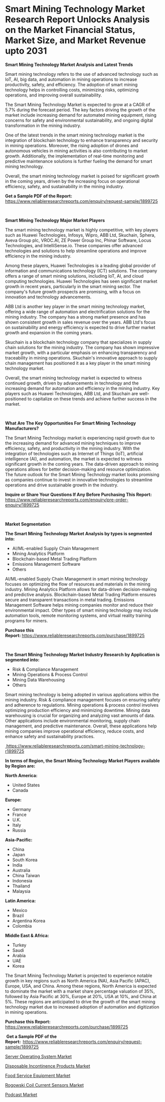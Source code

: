 <p><h1>Smart Mining Technology Market Research Report Unlocks Analysis on the Market Financial Status, Market Size, and Market Revenue upto 2031</h1></p><p><strong>Smart Mining Technology Market Analysis and Latest Trends</strong></p>
<p><p>Smart mining technology refers to the use of advanced technology such as IoT, AI, big data, and automation in mining operations to increase productivity, safety, and efficiency. The adoption of smart mining technology helps in controlling costs, minimizing risks, optimizing operations, and improving overall sustainability.</p><p>The Smart Mining Technology Market is expected to grow at a CAGR of 5.7% during the forecast period. The key factors driving the growth of the market include increasing demand for automated mining equipment, rising concerns for safety and environmental sustainability, and ongoing digital transformation in the mining industry.</p><p>One of the latest trends in the smart mining technology market is the integration of blockchain technology to enhance transparency and security in mining operations. Moreover, the rising adoption of drones and autonomous vehicles in mining activities is also contributing to market growth. Additionally, the implementation of real-time monitoring and predictive maintenance solutions is further fueling the demand for smart mining technology.</p><p>Overall, the smart mining technology market is poised for significant growth in the coming years, driven by the increasing focus on operational efficiency, safety, and sustainability in the mining industry.</p></p>
<p><strong>Get a Sample PDF of the Report:&nbsp;</strong> <a href="https://www.reliableresearchreports.com/enquiry/request-sample/1899725">https://www.reliableresearchreports.com/enquiry/request-sample/1899725</a></p>
<p>&nbsp;</p>
<p><strong>Smart Mining Technology Major Market Players</strong></p>
<p><p>The smart mining technology market is highly competitive, with key players such as Huawei Technologies, Infosys, Wipro, ABB Ltd, Skuchain, Sphera, Aveva Group plc, VROC.AI, ZE Power Group Inc, Phinar Software, Locus Technologies, and IntelliSense.io. These companies offer advanced technologies and solutions to help streamline operations and improve efficiency in the mining industry.</p><p>Among these players, Huawei Technologies is a leading global provider of information and communications technology (ICT) solutions. The company offers a range of smart mining solutions, including IoT, AI, and cloud computing technologies. Huawei Technologies has seen significant market growth in recent years, particularly in the smart mining sector. The company's future growth prospects are promising, with a focus on innovation and technology advancements.</p><p>ABB Ltd is another key player in the smart mining technology market, offering a wide range of automation and electrification solutions for the mining industry. The company has a strong market presence and has shown consistent growth in sales revenue over the years. ABB Ltd's focus on sustainability and energy efficiency is expected to drive further market growth and expansion in the coming years.</p><p>Skuchain is a blockchain technology company that specializes in supply chain solutions for the mining industry. The company has shown impressive market growth, with a particular emphasis on enhancing transparency and traceability in mining operations. Skuchain's innovative approach to supply chain management has positioned it as a key player in the smart mining technology market.</p><p>Overall, the smart mining technology market is expected to witness continued growth, driven by advancements in technology and the increasing demand for automation and efficiency in the mining industry. Key players such as Huawei Technologies, ABB Ltd, and Skuchain are well-positioned to capitalize on these trends and achieve further success in the market.</p></p>
<p>&nbsp;</p>
<p><strong>What Are The Key Opportunities For Smart Mining Technology Manufacturers?</strong></p>
<p><p>The Smart Mining Technology market is experiencing rapid growth due to the increasing demand for advanced mining techniques to improve efficiency, safety, and productivity in the mining industry. With the integration of technologies such as Internet of Things (IoT), artificial intelligence (AI), and automation, the market is expected to witness significant growth in the coming years. The data-driven approach to mining operations allows for better decision-making and resource optimization. The future outlook for the Smart Mining Technology market looks promising as companies continue to invest in innovative technologies to streamline operations and drive sustainable growth in the industry.</p></p>
<p><strong>Inquire or Share Your Questions If Any Before Purchasing This Report:</strong> <a href="https://www.reliableresearchreports.com/enquiry/pre-order-enquiry/1899725">https://www.reliableresearchreports.com/enquiry/pre-order-enquiry/1899725</a></p>
<p>&nbsp;</p>
<p><strong>Market Segmentation</strong></p>
<p><strong>The Smart Mining Technology Market Analysis by types is segmented into:</strong></p>
<p><ul><li>AI/ML-enabled Supply Chain Management</li><li>Mining Analytics Platform</li><li>Blockchain-based Metal Trading Platform</li><li>Emissions Management Software</li><li>Others</li></ul></p>
<p><p>AI/ML-enabled Supply Chain Management in smart mining technology focuses on optimizing the flow of resources and materials in the mining industry. Mining Analytics Platform allows for data-driven decision-making and predictive analysis. Blockchain-based Metal Trading Platform ensures secure and transparent transactions in metal trading. Emissions Management Software helps mining companies monitor and reduce their environmental impact. Other types of smart mining technology may include automation tools, remote monitoring systems, and virtual reality training programs for miners.</p></p>
<p><strong>Purchase this Report:&nbsp;</strong><a href="https://www.reliableresearchreports.com/purchase/1899725">https://www.reliableresearchreports.com/purchase/1899725</a></p>
<p>&nbsp;</p>
<p><strong>The Smart Mining Technology Market Industry Research by Application is segmented into:</strong></p>
<p><ul><li>Risk & Compliance Management</li><li>Mining Operations & Process Control</li><li>Mining Data Warehousing</li><li>Others</li></ul></p>
<p><p>Smart mining technology is being adopted in various applications within the mining industry. Risk & compliance management focuses on ensuring safety and adherence to regulations. Mining operations & process control involves optimizing production efficiency and minimizing downtime. Mining data warehousing is crucial for organizing and analyzing vast amounts of data. Other applications include environmental monitoring, supply chain management, and predictive maintenance. Overall, these applications help mining companies improve operational efficiency, reduce costs, and enhance safety and sustainability practices.</p></p>
<p><a href="https://www.reliableresearchreports.com/smart-mining-technology-r1899725">&nbsp;https://www.reliableresearchreports.com/smart-mining-technology-r1899725</a></p>
<p><strong>In terms of Region, the Smart Mining Technology Market Players available by Region are:</strong></p>
<p>
    <p> <strong> North America: </strong>
        <ul>
            <li>United States</li>
            <li>Canada</li>
        </ul>
        </p> 
    <p> <strong> Europe: </strong>
        <ul>
            <li>Germany</li>
            <li>France</li>
            <li>U.K.</li>
            <li>Italy</li>
            <li>Russia</li>
        </ul>
        </p> 
    <p> <strong> Asia-Pacific: </strong>
        <ul>
            <li>China</li>
            <li>Japan</li>
            <li>South Korea</li>
            <li>India</li>
            <li>Australia</li>
            <li>China Taiwan</li>
            <li>Indonesia</li>
            <li>Thailand</li>
            <li>Malaysia</li>
        </ul>
        </p> 
    <p> <strong> Latin America: </strong>
        <ul>
            <li>Mexico</li>
            <li>Brazil</li>
            <li>Argentina Korea</li>
            <li>Colombia</li>
        </ul>
        </p> 
    <p> <strong> Middle East & Africa: </strong>
        <ul>
            <li>Turkey</li>
            <li>Saudi</li>
            <li>Arabia</li>
            <li>UAE</li>
            <li>Korea</li>
        </ul>
    </p>
    </p>
<p><p>The Smart Mining Technology Market is projected to experience notable growth in key regions such as North America (NA), Asia Pacific (APAC), Europe, USA, and China. Among these regions, North America is expected to dominate the market with a market share percentage valuation of 35%, followed by Asia Pacific at 30%, Europe at 20%, USA at 10%, and China at 5%. These regions are anticipated to drive the growth of the smart mining technology market due to increased adoption of automation and digitization in mining operations.</p></p>
<p><strong>Purchase this Report: </strong><a href="https://www.reliableresearchreports.com/purchase/1899725">https://www.reliableresearchreports.com/purchase/1899725</a></p>
<p>&nbsp;<strong>Get a Sample PDF of the Report:&nbsp;&nbsp;</strong><a href="https://www.reliableresearchreports.com/enquiry/request-sample/1899725">https://www.reliableresearchreports.com/enquiry/request-sample/1899725</a></p>
<p><strong></strong></p>
<p><p><a href="https://github.com/julyju69/Market-Research-Report-List-4/blob/main/server-operating-system-market.md">Server Operating System Market</a></p><p><a href="https://www.linkedin.com/pulse/disposable-incontinence-products-market-investigation-industry-qdimc">Disposable Incontinence Products Market</a></p><p><a href="https://www.linkedin.com/pulse/global-food-service-equipment-market-exploring-share-trends-future-zwzue">Food Service Equipment Market</a></p><p><a href="https://issuu.com/reportprime-2/docs/rogowski-coil-current-sensors-market-size-2030.ppt">Rogowski Coil Current Sensors Market</a></p><p><a href="https://github.com/nathandecarvalho/Market-Research-Report-List-4/blob/main/podcast-market.md">Podcast Market</a></p></p>